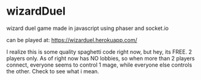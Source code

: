 # wizardDuel
wizard duel game made in javascript using phaser and socket.io

can be played at: https://wizarduel.herokuapp.com/

I realize this is some quality spaghetti code right now, but hey, its FREE.
2 players only.
As of right now has NO lobbies, so when more than 2 players connect, everyone seems to control 1 mage, while everyone else controls the other. Check to see what i mean.
